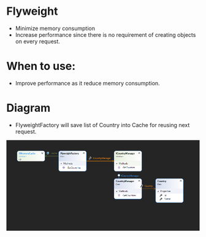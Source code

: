 # Flyweight
- Minimize memory consumption
- Increase performance since there is no requirement of creating objects on every request.

# When to use: 
- Improve performance as it reduce memory consumption.

# Diagram
- FlyweightFactory will save list of Country into Cache for reusing next request.

![CompositeDesignPattern](https://github.com/nghianguyendev/design-pattern/blob/master/Flyweight/Flyweight.png?raw=true)
